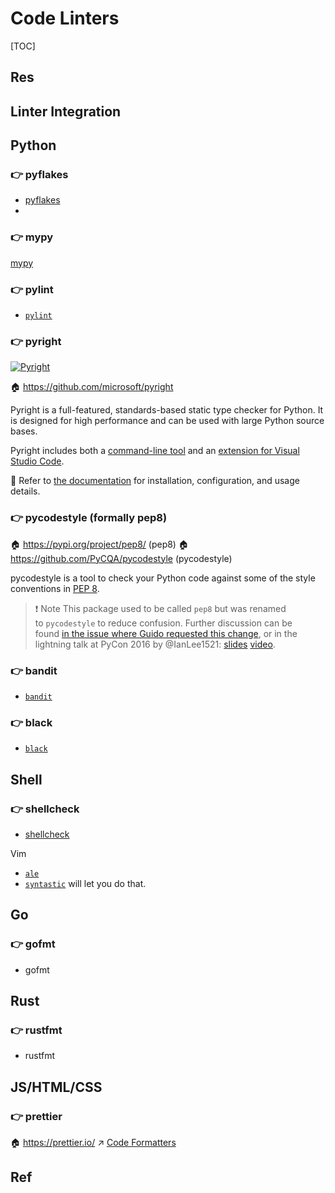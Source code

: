 # Code Linters

[TOC]



## Res



## Linter Integration




## Python
### 👉 pyflakes
- [pyflakes](https://pypi.org/project/pyflakes)
- 


### 👉 mypy
[mypy](http://mypy-lang.org/) 


### 👉 pylint
- [`pylint`](https://github.com/PyCQA/pylint)


### 👉 pyright
[![Pyright](https://github.com/microsoft/pyright/raw/main/docs/img/PyrightLarge.png)](https://github.com/microsoft/pyright/blob/main/docs/img/PyrightLarge.png)

🏠 https://github.com/microsoft/pyright

Pyright is a full-featured, standards-based static type checker for Python. It is designed for high performance and can be used with large Python source bases.

Pyright includes both a [command-line tool](https://microsoft.github.io/pyright/#/command-line) and an [extension for Visual Studio Code](https://marketplace.visualstudio.com/items?itemName=ms-pyright.pyright).


📂 Refer to [the documentation](https://microsoft.github.io/pyright) for installation, configuration, and usage details.


### 👉 pycodestyle (formally pep8)
🏠 https://pypi.org/project/pep8/ (pep8)
🏠 https://github.com/PyCQA/pycodestyle (pycodestyle)


pycodestyle is a tool to check your Python code against some of the style conventions in [PEP 8](http://www.python.org/dev/peps/pep-0008/).

> ❗ Note
> This package used to be called `pep8` but was renamed to `pycodestyle` to reduce confusion. Further discussion can be found [in the issue where Guido requested this change](https://github.com/PyCQA/pycodestyle/issues/466), or in the lightning talk at PyCon 2016 by @IanLee1521: [slides](https://speakerdeck.com/ianlee1521/pep8-vs-pep-8) [video](https://youtu.be/PulzIT8KYLk?t=36m).


### 👉 bandit
- [`bandit`](https://pypi.org/project/bandit/)


### 👉 black
- [`black`](https://github.com/psf/black)



## Shell
### 👉 shellcheck
- [shellcheck](https://www.shellcheck.net/) 

Vim
- [`ale`](https://vimawesome.com/plugin/ale) 
- [`syntastic`](https://vimawesome.com/plugin/syntastic) will let you do that. 



## Go
### 👉 gofmt
- gofmt



## Rust
### 👉 rustfmt
- rustfmt



## JS/HTML/CSS
### 👉 prettier
🏠 https://prettier.io/
↗ [Code Formatters](Code%20Formatters.md#👉%20Prettier)



## Ref

